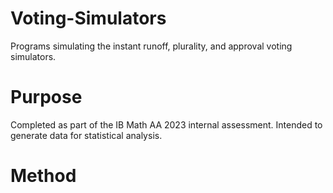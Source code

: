 # Voting-Simulators
 Programs simulating the instant runoff, plurality, and approval voting simulators. 
 
 # Purpose
 Completed as part of the IB Math AA 2023 internal assessment. Intended to generate data for statistical analysis.
 
 # Method
 
